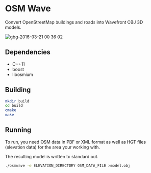 OSM Wave
========

Convert OpenStreetMap buildings and roads into Wavefront OBJ 3D models.

![gbg-2016-03-21 00 36 02](https://cloud.githubusercontent.com/assets/1246614/13908163/9036b17c-eefd-11e5-8384-e76a1a91e631.png)


## Dependencies

* C++11
* boost
* libosmium

## Building

```sh
mkdir build
cd build
cmake
make
```

## Running

To run, you need OSM data in PBF or XML format as well as HGT files (elevation data)
for the area your working with.

The resulting model is written to standard out.

```sh
./osmwave -e ELEVATION_DIRECTORY OSM_DATA_FILE >model.obj
```
